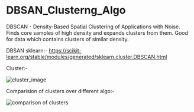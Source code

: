 # DBSAN_Clusterng_Algo
DBSCAN - Density-Based Spatial Clustering of Applications with Noise. Finds core samples of high density and expands clusters from them. Good for data which contains clusters of similar density.

DBSAN sklearn:- https://scikit-learn.org/stable/modules/generated/sklearn.cluster.DBSCAN.html

Cluster:- 

![cluster_image](https://user-images.githubusercontent.com/98344033/200740764-53d3cd0e-fee3-45c6-88dc-01c2cb4bc683.png)

Comparision of clusters over different algo:- 


![comparison of clusters](https://user-images.githubusercontent.com/98344033/200741729-f4615378-0809-4406-853c-b977b02197ad.png)
